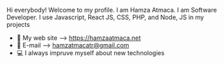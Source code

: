 Hi everybody! Welcome to my profile. I am Hamza Atmaca. I am Software Developer.
I use Javascript, React JS, CSS, PHP, and Node, JS in my projects

- 🔭 My web site --> https://hamzaatmaca.net
- 💬 E-mail --> hamzatmacatr@gmail.com
- 💻 I always impruve myself about new technologies


